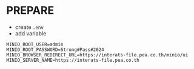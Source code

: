 # PREPARE

- create `.env`
- add variable

```
MINIO_ROOT_USER=admin
MINIO_ROOT_PASSWORD=Strong#Pass#2024
MINIO_BROWSER_REDIRECT_URL=https://interats-file.pea.co.th/minio/ui
MINIO_SERVER_NAME=https://interats-file.pea.co.th
```
